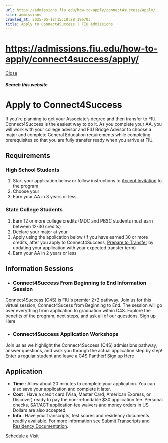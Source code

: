 ```yaml
---
url: https://admissions.fiu.edu/how-to-apply/connect4success/apply/
site: admissions
crawled_at: 2025-05-12T15:10:28.196703
title: Apply to Connect4Success | FIU Admissions
---
```


# https://admissions.fiu.edu/how-to-apply/connect4success/apply/

[ Close ](https://admissions.fiu.edu/how-to-apply/connect4success/apply/)
##### Search this website
# Apply to Connect4Success
If you're planning to get your Associate’s degree and then transfer to FIU, Connect4Success is the easiest way to do it. As you complete your AA, you will work with your college advisor and FIU Bridge Advisor to choose a major and complete General Education requirements while completing prerequisites so that you are fully transfer ready when you arrive at FIU. 
## Requirements
### High School Students
  1. Start your application below or follow instructions to [Accept Invitation](https://admissions.fiu.edu/how-to-apply/connect4success/accept-invitation/index.html) to the program
  2. Choose your 
  3. Earn your AA in 3 years or less


### State College Students
  1. Earn 12 or more college credits (MDC and PBSC students must earn between 12-30 credits)
  2. Declare your major at your 
  3. Apply using the application below (If you have earned 30 or more credits, after you apply to Connect4Success, [Prepare to Transfer](https://admissions.fiu.edu/how-to-apply/connect4success/prepare-to-transfer/index.html) by updating your application with your expected transfer term)
  4. Earn your AA in 2 years or less


## Information Sessions
  * ### Connect4Success From Beginning to End Information Session 
Connect4Success (C4S) is FIU's premier 2+2 pathway. Join us for this virtual session, Connect4Sucess from Beginning to End. The session will go over everything from application to graduation within C4S. Explore the benefits of the program, next steps, and ask all of our questions.
Sign up Here
  * ### Connect4Success Application Workshops
Join us as we highlight the Connect4Success (C4S) admissions pathway, answer questions, and walk you through the actual application step by step! Enter a regular student and leave a C4S Panther!
Sign up Here


## Application
  * **Time** : Allow about 20 minutes to complete your application. You can also save your application and complete it later.
  * **Cost** : Have a credit card (Visa, Master Card, American Express, or Discover) ready to pay the non-refundable $30 application fee. Personal checks, SAT/ACT application fee waivers and money orders in US Dollars are also accepted.
  * **Info** : Have your transcripts, test scores and residency documents readily available. For more information see [Submit Transcripts](https://admissions.fiu.edu/how-to-apply/submit-transcripts/index.html) and [Residency Documentation](https://onestop.fiu.edu/residency/index.html). 


Schedule a Visit

